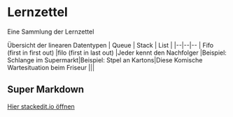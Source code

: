 # Lernzettel
Eine Sammlung der Lernzettel

Übersicht der linearen Datentypen
| Queue | Stack | List |
|--|--|--
| Fifo (first in first out)  |filo (first in last out)  |Jeder kennt den Nachfolger
|Beispiel: Schlange im Supermarkt|Beispiel: Stpel an Kartons|Diese Komische Wartesituation beim Friseur
||| 


## Super Markdown 

[Hier stackedit.io öffnen](https://stackedit.io/app#providerId=githubWorkspace&owner=INFOGruppeC&repo=Lernzettel&branch=main)

<!--stackedit_data:
eyJoaXN0b3J5IjpbMjAzNzMzNjQ0MywyMDcwODk5NTk0LDExNT
gwMTQwMTQsLTEyMDAwMDYyNjQsLTExMzE4MzA0NjldfQ==
-->